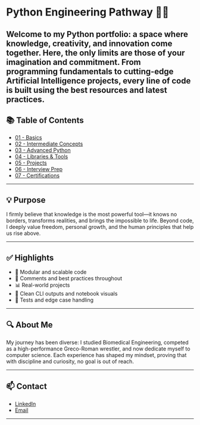 # Python Engineering Pathway 🧠🐍

Welcome to my Python portfolio: a space where knowledge, creativity, and innovation come together. Here, the only limits are those of your imagination and commitment. From programming fundamentals to cutting-edge Artificial Intelligence projects, every line of code is built using the best resources and latest practices.
---

## 📚 Table of Contents

- [01 - Basics](./01_basics)
- [02 - Intermediate Concepts](./02_intermediate)
- [03 - Advanced Python](./03_advanced)
- [04 - Libraries & Tools](./04_libraries)
- [05 - Projects](./05_projects)
- [06 - Interview Prep](./06_interviews)
- [07 - Certifications](./07_certifications)

---

## 💡 Purpose

I firmly believe that knowledge is the most powerful tool—it knows no borders, transforms realities, and brings the impossible to life. Beyond code, I deeply value freedom, personal growth, and the human principles that help us rise above.



---

## ✅ Highlights

- 📌 Modular and scalable code
- 📎 Comments and best practices throughout
- 📊 Real-world projects
- 💬 Clean CLI outputs and notebook visuals
- 🧪 Tests and edge case handling

---

## 🔍 About Me
My journey has been diverse: I studied Biomedical Engineering, competed as a high-performance Greco-Roman wrestler, and now dedicate myself to computer science. Each experience has shaped my mindset, proving that with discipline and curiosity, no goal is out of reach.

---

## 📫 Contact

- [LinkedIn](https://www.linkedin.com/in/mateo-baron-5011b8323/)
- [Email](mailto:tuemail@ejemplo.com)

---

